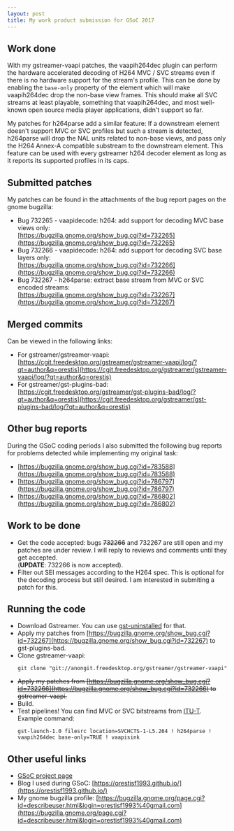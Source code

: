 ```yaml
---
layout: post
title: My work product submission for GSoC 2017
---
```


## Work done
With my gstreamer-vaapi patches, the vaapih264dec plugin can perform the hardware accelerated decoding of H264 MVC / SVC streams even if there is no hardware support for the stream's profile.
This can be done by enabling the `base-only` property of the element which will make vaapih264dec drop the non-base view frames.
This should make all SVC streams at least playable, something that vaapih264dec, and most well-known open source media player applications, didn't support so far.

My patches for h264parse add a similar feature:
If a downstream element doesn't support MVC or SVC profiles but such a stream is detected, h264parse will drop the NAL units related to non-base views, and pass only the H264 Annex-A compatible substream to the downstream element.
This feature can be used with every gstreamer h264 decoder element as long as it reports its supported profiles in its caps.

## Submitted patches
My patches can be found in the attachments of the bug report pages on the gnome bugzilla:
- Bug 732265 - vaapidecode: h264: add support for decoding MVC base views only:  
[https://bugzilla.gnome.org/show_bug.cgi?id=732265](https://bugzilla.gnome.org/show_bug.cgi?id=732265)
- Bug 732266 - vaapidecode: h264: add support for decoding SVC base layers only:  
[https://bugzilla.gnome.org/show_bug.cgi?id=732266](https://bugzilla.gnome.org/show_bug.cgi?id=732266)
- Bug 732267 - h264parse: extract base stream from MVC or SVC encoded streams:  
[https://bugzilla.gnome.org/show_bug.cgi?id=732267](https://bugzilla.gnome.org/show_bug.cgi?id=732267)

## Merged commits
Can be viewed in the following links:
- For gstreamer/gstreamer-vaapi:  
[https://cgit.freedesktop.org/gstreamer/gstreamer-vaapi/log/?qt=author&q=orestis](https://cgit.freedesktop.org/gstreamer/gstreamer-vaapi/log/?qt=author&q=orestis)
- For gstreamer/gst-plugins-bad:  
[https://cgit.freedesktop.org/gstreamer/gst-plugins-bad/log/?qt=author&q=orestis](https://cgit.freedesktop.org/gstreamer/gst-plugins-bad/log/?qt=author&q=orestis)

## Other bug reports
During the GSoC coding periods I also submitted the following bug reports for problems detected while implementing my original task:
- [https://bugzilla.gnome.org/show_bug.cgi?id=783588](https://bugzilla.gnome.org/show_bug.cgi?id=783588)
- [https://bugzilla.gnome.org/show_bug.cgi?id=786797](https://bugzilla.gnome.org/show_bug.cgi?id=786797)
- [https://bugzilla.gnome.org/show_bug.cgi?id=786802](https://bugzilla.gnome.org/show_bug.cgi?id=786802)

## Work to be done
- Get the code accepted: bugs ~~732266~~ and 732267 are still open and my patches are under review.
I will reply to reviews and comments until they get accepted.  
(**UPDATE**: 732266 is now accepted).
- Filter out SEI messages according to the H264 spec.
This is optional for the decoding process but still desired.
I am interested in submiting a patch for this.

## Running the code
- Download Gstreamer.
You can use [gst-uninstalled](https://arunraghavan.net/2014/07/quick-start-guide-to-gst-uninstalled-1-x/) for that.
- Apply my patches from [https://bugzilla.gnome.org/show_bug.cgi?id=732267](https://bugzilla.gnome.org/show_bug.cgi?id=732267)
to gst-plugins-bad.
- Clone gstreamer-vaapi:
  ```
  git clone "git://anongit.freedesktop.org/gstreamer/gstreamer-vaapi"
  ````
- ~~Apply my patches from [https://bugzilla.gnome.org/show_bug.cgi?id=732266](https://bugzilla.gnome.org/show_bug.cgi?id=732266)
to gstreamer-vaapi.~~
- Build.
- Test pipelines! You can find MVC or SVC bitstreams from [ITU-T](https://www.itu.int/net/itu-t/sigdb/spevideo/VideoForm-s.aspx?val=102002641).
Example command:
  ```
  gst-launch-1.0 filesrc location=SVCHCTS-1-L5.264 ! h264parse ! vaapih264dec base-only=TRUE ! vaapisink
  ```

## Other useful links
- [GSoC project page](https://summerofcode.withgoogle.com/projects/#4983264524632064)
- Blog I used during GSoC: [https://orestisf1993.github.io/](https://orestisf1993.github.io/)
- My gnome bugzilla profile: [https://bugzilla.gnome.org/page.cgi?id=describeuser.html&login=orestisf1993%40gmail.com](https://bugzilla.gnome.org/page.cgi?id=describeuser.html&login=orestisf1993%40gmail.com)
